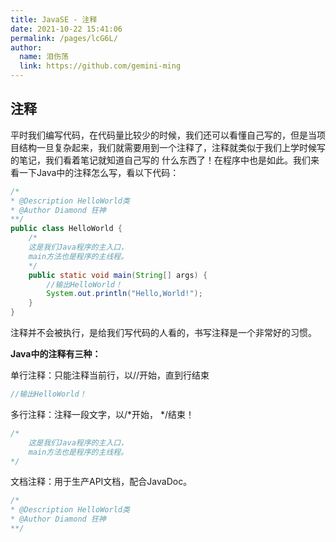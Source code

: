 ```yaml
---
title: JavaSE - 注释
date: 2021-10-22 15:41:06
permalink: /pages/lcG6L/
author: 
  name: 泪伤荡
  link: https://github.com/gemini-ming
---
```



## 注释

平时我们编写代码，在代码量比较少的时候，我们还可以看懂自己写的，但是当项目结构一旦复杂起来，我们就需要用到一个注释了，注释就类似于我们上学时候写的笔记，我们看着笔记就知道自己写的 什么东西了！在程序中也是如此。我们来看一下Java中的注释怎么写，看以下代码：

```java
/*
* @Description HelloWorld类
* @Author Diamond 狂神
**/
public class HelloWorld {
    /*
    这是我们Java程序的主入口，
    main方法也是程序的主线程。
    */
    public static void main(String[] args) {
        //输出HelloWorld！
        System.out.println("Hello,World!");
    }
}

```

注释并不会被执行，是给我们写代码的人看的，书写注释是一个非常好的习惯。

**Java中的注释有三种：**

单行注释：只能注释当前行，以//开始，直到行结束

```java
//输出HelloWorld！
```

多行注释：注释一段文字，以/*开始， */结束！

```java
/*
    这是我们Java程序的主入口，
    main方法也是程序的主线程。
*/
```

文档注释：用于生产API文档，配合JavaDoc。

```java
/*
* @Description HelloWorld类
* @Author Diamond 狂神
**/
```




